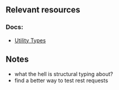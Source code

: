 ## Relevant resources
### Docs:
- [Utility Types](https://www.typescriptlang.org/docs/handbook/utility-types.html)

## Notes
- what the hell is structural typing about?
- find a better way to test rest requests

